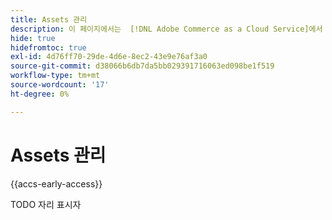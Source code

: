 ```yaml
---
title: Assets 관리
description: 이 페이지에서는  [!DNL Adobe Commerce as a Cloud Service]에서 지원하는 자산 관리 옵션에 대한 개요를 제공합니다.
hide: true
hidefromtoc: true
exl-id: 4d76ff70-29de-4d6e-8ec2-43e9e76af3a0
source-git-commit: d38066b6db7da5bb029391716063ed098be1f519
workflow-type: tm+mt
source-wordcount: '17'
ht-degree: 0%

---
```


# Assets 관리

{{accs-early-access}}

TODO 자리 표시자
